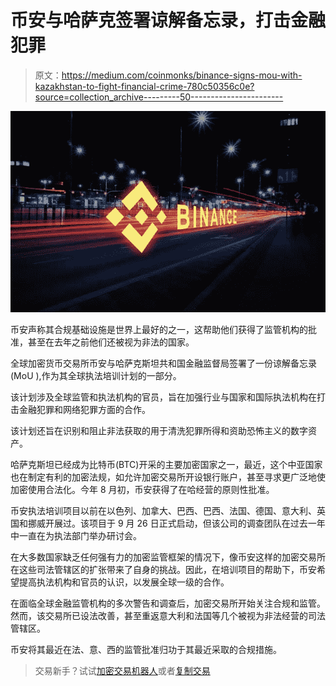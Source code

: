 # 币安与哈萨克签署谅解备忘录，打击金融犯罪

> 原文：<https://medium.com/coinmonks/binance-signs-mou-with-kazakhstan-to-fight-financial-crime-780c50356c0e?source=collection_archive---------50----------------------->

![](img/eb247755b0c9d165e303137763a169a3.png)

币安声称其合规基础设施是世界上最好的之一，这帮助他们获得了监管机构的批准，甚至在去年之前他们还被视为非法的国家。

全球加密货币交易所币安与哈萨克斯坦共和国金融监督局签署了一份谅解备忘录(MoU ),作为其全球执法培训计划的一部分。

该计划涉及全球监管和执法机构的官员，旨在加强行业与国家和国际执法机构在打击金融犯罪和网络犯罪方面的合作。

该计划还旨在识别和阻止非法获取的用于清洗犯罪所得和资助恐怖主义的数字资产。

哈萨克斯坦已经成为比特币(BTC)开采的主要加密国家之一，最近，这个中亚国家也在制定有利的加密法规，如允许加密交易所开设银行账户，甚至寻求更广泛地使加密使用合法化。今年 8 月初，币安获得了在哈经营的原则性批准。

币安执法培训项目以前在以色列、加拿大、巴西、巴西、法国、德国、意大利、英国和挪威开展过。该项目于 9 月 26 日正式启动，但该公司的调查团队在过去一年中一直在为执法部门举办研讨会。

在大多数国家缺乏任何强有力的加密监管框架的情况下，像币安这样的加密交易所在这些司法管辖区的扩张带来了自身的挑战。因此，在培训项目的帮助下，币安希望提高执法机构和官员的认识，以发展全球一级的合作。

在面临全球金融监管机构的多次警告和调查后，加密交易所开始关注合规和监管。然而，该交易所已设法改善，甚至重返意大利和法国等几个被视为非法经营的司法管辖区。

币安将其最近在法、意、西的监管批准归功于其最近采取的合规措施。

> 交易新手？试试[加密交易机器人](/coinmonks/crypto-trading-bot-c2ffce8acb2a)或者[复制交易](/coinmonks/top-10-crypto-copy-trading-platforms-for-beginners-d0c37c7d698c)